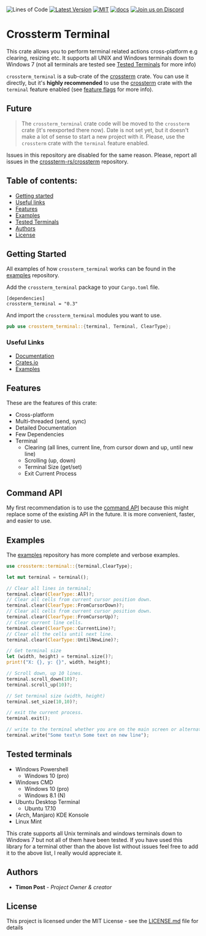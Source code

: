 ![Lines of Code][s7] [![Latest Version][s1]][l1] [![MIT][s2]][l2] [![docs][s3]][l3] [![Join us on Discord][s5]][l5]

# Crossterm Terminal

This crate allows you to perform terminal related actions cross-platform e.g clearing, resizing etc. 
It supports all UNIX and Windows terminals down to Windows 7 (not all terminals are tested see
[Tested Terminals](#tested-terminals) for more info)

`crossterm_terminal` is a sub-crate of the [crossterm](https://crates.io/crates/crossterm) crate. You can use it
directly, but it's **highly recommended** to use the [crossterm](https://crates.io/crates/crossterm) crate with
the `terminal` feature enabled (see [feature flags](https://crossterm-rs.github.io/crossterm/docs/feature_flags.html)
for more info).

## Future

> The `crossterm_terminal` crate code will be moved to the `crossterm` crate (it's reexported there now).
> Date is not set yet, but it doesn't make a lot of sense to start a new project with it. Please, use
> the `crossterm` crate with the `terminal` feature enabled.

Issues in this repository are disabled for the same reason. Please, report all issues in the
[crossterm-rs/crossterm](https://github.com/crossterm-rs/crossterm/issues) repository.
 
## Table of contents:

- [Getting started](#getting-started)
- [Useful links](#useful-links)
- [Features](#features)
- [Examples](#examples)
- [Tested Terminals](#tested-terminals)
- [Authors](#authors)
- [License](#license)

## Getting Started

All examples of how `crossterm_terminal` works can be found in the
[examples](https://github.com/crossterm-rs/examples) repository.

Add the `crossterm_terminal` package to your `Cargo.toml` file.

```
[dependencies]
crossterm_terminal = "0.3"
```

And import the `crossterm_terminal` modules you want to use.

```rust  
pub use crossterm_terminal::{terminal, Terminal, ClearType};
```

### Useful Links

- [Documentation](https://docs.rs/crossterm_terminal/)
- [Crates.io](https://crates.io/crates/crossterm_terminal)
- [Examples](https://github.com/crossterm-rs/examples)

## Features

These are the features of this crate:

- Cross-platform
- Multi-threaded (send, sync)
- Detailed Documentation
- Few Dependencies
- Terminal
    - Clearing (all lines, current line, from cursor down and up, until new line)
    - Scrolling (up, down)
    - Terminal Size (get/set)
    - Exit Current Process

## Command API

My first recommendation is to use the [command API](https://crossterm-rs.github.io/crossterm/docs/command.html)
because this might replace some of the existing API in the future. It is more convenient, faster, and easier to use.

## Examples

The [examples](https://github.com/crossterm-rs/examples) repository has more complete and verbose examples.

```rust 
use crossterm::terminal::{terminal,ClearType};

let mut terminal = terminal();

// Clear all lines in terminal;
terminal.clear(ClearType::All)?;
// Clear all cells from current cursor position down.
terminal.clear(ClearType::FromCursorDown)?;
// Clear all cells from current cursor position down.
terminal.clear(ClearType::FromCursorUp)?;
// Clear current line cells.
terminal.clear(ClearType::CurrentLine)?;
// Clear all the cells until next line.
terminal.clear(ClearType::UntilNewLine)?;

// Get terminal size
let (width, height) = terminal.size()?;
print!("X: {}, y: {}", width, height);

// Scroll down, up 10 lines.
terminal.scroll_down(10)?;
terminal.scroll_up(10)?;

// Set terminal size (width, height)
terminal.set_size(10,10)?;

// exit the current process.
terminal.exit();

// write to the terminal whether you are on the main screen or alternate screen.
terminal.write("Some text\n Some text on new line");
```

## Tested terminals

- Windows Powershell
    - Windows 10 (pro)
- Windows CMD
    - Windows 10 (pro)
    - Windows 8.1 (N)
- Ubuntu Desktop Terminal
    - Ubuntu 17.10
- (Arch, Manjaro) KDE Konsole
- Linux Mint

This crate supports all Unix terminals and windows terminals down to Windows 7 but not all of them have been tested.
If you have used this library for a terminal other than the above list without issues feel free to add it to the above list, I really would appreciate it.

## Authors

* **Timon Post** - *Project Owner & creator*

## License

This project is licensed under the MIT License - see the [LICENSE.md](./LICENSE) file for details

[s1]: https://img.shields.io/crates/v/crossterm_terminal.svg
[l1]: https://crates.io/crates/crossterm_terminal

[s2]: https://img.shields.io/badge/license-MIT-blue.svg
[l2]: ./LICENSE

[s3]: https://docs.rs/crossterm_terminal/badge.svg
[l3]: https://docs.rs/crossterm_terminal/

[s5]: https://img.shields.io/discord/560857607196377088.svg?logo=discord
[l5]: https://discord.gg/K4nyTDB

[s7]: https://travis-ci.org/crossterm-rs/crossterm.svg?branch=master
